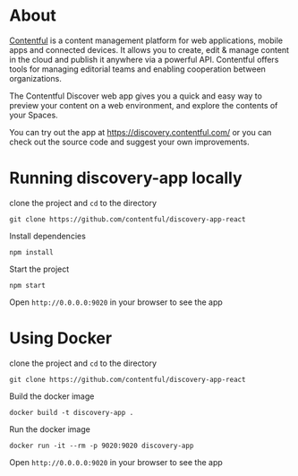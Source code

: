# About

[Contentful](https://www.contentful.com) is a content management platform for web applications, mobile apps and connected devices. It allows you to create, edit & manage content in the cloud and publish it anywhere via a powerful API. Contentful offers tools for managing editorial teams and enabling cooperation between organizations.

The Contentful Discover web app gives you a quick and easy way to preview your content on a web environment, and explore the contents of your Spaces.

You can try out the app at https://discovery.contentful.com/ or you can check out the source code and suggest your own improvements.

# Running discovery-app locally

clone the project and `cd` to the directory

```shell
git clone https://github.com/contentful/discovery-app-react
```
Install dependencies

```shell
npm install
```
Start the project

```shell
npm start
```

Open `http://0.0.0.0:9020` in your browser to see the app

# Using Docker

clone the project and `cd` to the directory

```shell
git clone https://github.com/contentful/discovery-app-react
```

Build the docker image

```shell
docker build -t discovery-app .  
```

Run the docker image

```shell
docker run -it --rm -p 9020:9020 discovery-app
```

Open `http://0.0.0.0:9020` in your browser to see the app
